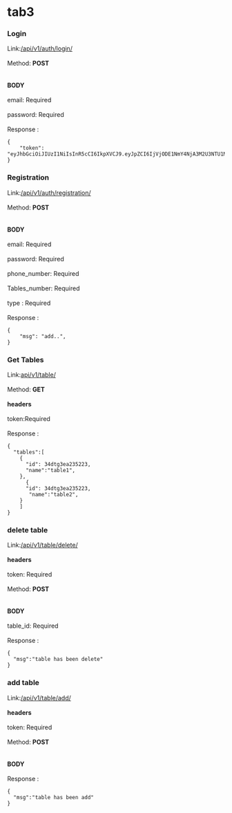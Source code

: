 # tab3


### Login 
Link:[/api/v1/auth/login/]()
<br><br>
Method: **POST**	
<br><br>
**BODY**
<br><br>
email: Required
<br><br>
password: Required
<br><br>
Response :
```
{
    "token": "eyJhbGciOiJIUzI1NiIsInR5cCI6IkpXVCJ9.eyJpZCI6IjVjODE1NmY4NjA3M2U3NTU1MDhlZDNjMiIsImlhdCI6MTU1MjY1NTIwMSwiZXhwIjoxNTU1MDc0NDAxfQ.gTX4y6LrEWHOSFWk60lHzrdTeV3K10iXpTLbAN2nNCc",
}
```


### Registration 
Link:[/api/v1/auth/registration/]()
<br><br>
Method: **POST**	
<br><br>
**BODY**
<br><br>
email: Required
<br><br>
password: Required
<br><br>
phone_number: Required
<br><br>
Tables_number: Required
<br><br>
type : Required
<br><br>
Response :
```
{
    "msg": "add..",
}
```
### Get Tables 
Link:[api/v1/table/]()
<br><br>
Method: **GET**	
<br><br>
**headers**
<br><br>
token:Required
<br><br>
Response :
```
{
  "tables":[
    {
      "id": 34dtg3ea235223,
      "name":"table1",
    },
      {
      "id": 34dtg3ea235223,
       "name":"table2",
    }
    ]
}
```

### delete table 
Link:[/api/v1/table/delete/]()
<br><br>
**headers**
<br><br>
token: Required
<br><br>
Method: **POST**	
<br><br>
**BODY**
<br><br>
table_id: Required
<br><br>
Response :
```
{
  "msg":"table has been delete"
}

```
### add table 
Link:[/api/v1/table/add/]()
<br><br>
**headers**
<br><br>
token: Required
<br><br>
Method: **POST**	
<br><br>
**BODY**
<br><br>
Response :
```
{
  "msg":"table has been add"
}

```




